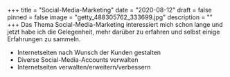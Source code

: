 +++
title = "Social-Media-Marketing"
date = "2020-08-12"
draft = false
pinned = false
image = "getty_488305762_333699.jpg"
description = ""
+++
Das Thema Social-Media-Marketing interessiert mich schon lange und jetzt habe ich die Gelegenheit, mehr darüber zu erfahren und selbst einige Erfahrungen zu sammeln.

* Internetseiten nach Wunsch der Kunden gestalten
* Diverse Social-Media-Accounts verwalten
* Internetseiten verwalten/erweitern/verbessern
